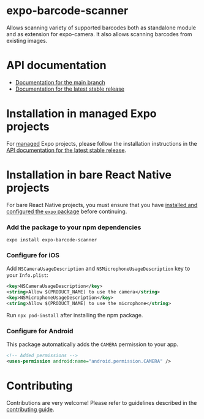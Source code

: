 # expo-barcode-scanner

Allows scanning variety of supported barcodes both as standalone module and as extension for expo-camera. It also allows scanning barcodes from existing images.

# API documentation

- [Documentation for the main branch](https://github.com/expo/expo/blob/main/docs/pages/versions/unversioned/sdk/bar-code-scanner.mdx)
- [Documentation for the latest stable release](https://docs.expo.dev/versions/latest/sdk/bar-code-scanner/)

# Installation in managed Expo projects

For [managed](https://docs.expo.dev/versions/latest/introduction/managed-vs-bare/) Expo projects, please follow the installation instructions in the [API documentation for the latest stable release](https://docs.expo.dev/versions/latest/sdk/bar-code-scanner/).

# Installation in bare React Native projects

For bare React Native projects, you must ensure that you have [installed and configured the `expo` package](https://docs.expo.dev/bare/installing-expo-modules/) before continuing.

### Add the package to your npm dependencies

```
expo install expo-barcode-scanner
```

### Configure for iOS

Add `NSCameraUsageDescription` and `NSMicrophoneUsageDescription` key to your `Info.plist`:

```xml
<key>NSCameraUsageDescription</key>
<string>Allow $(PRODUCT_NAME) to use the camera</string>
<key>NSMicrophoneUsageDescription</key>
<string>Allow $(PRODUCT_NAME) to use the microphone</string>
```

Run `npx pod-install` after installing the npm package.

### Configure for Android

This package automatically adds the `CAMERA` permission to your app.

```xml
<!-- Added permissions -->
<uses-permission android:name="android.permission.CAMERA" />
```

# Contributing

Contributions are very welcome! Please refer to guidelines described in the [contributing guide](https://github.com/expo/expo#contributing).
